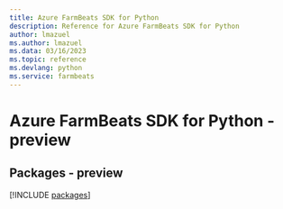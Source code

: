 ```yaml
---
title: Azure FarmBeats SDK for Python
description: Reference for Azure FarmBeats SDK for Python
author: lmazuel
ms.author: lmazuel
ms.data: 03/16/2023
ms.topic: reference
ms.devlang: python
ms.service: farmbeats
---
```

# Azure FarmBeats SDK for Python - preview
## Packages - preview
[!INCLUDE [packages](farmbeats-index.md)]